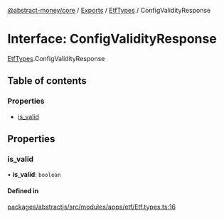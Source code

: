 [@abstract-money/core](../README.md) / [Exports](../modules.md) / [EtfTypes](../modules/EtfTypes.md) / ConfigValidityResponse

# Interface: ConfigValidityResponse

[EtfTypes](../modules/EtfTypes.md).ConfigValidityResponse

## Table of contents

### Properties

- [is\_valid](EtfTypes.ConfigValidityResponse.md#is_valid)

## Properties

### is\_valid

• **is\_valid**: `boolean`

#### Defined in

[packages/abstractjs/src/modules/apps/etf/Etf.types.ts:16](https://github.com/AbstractSDK/frontend/blob/07410073/packages/abstractjs/src/modules/apps/etf/Etf.types.ts#L16)
